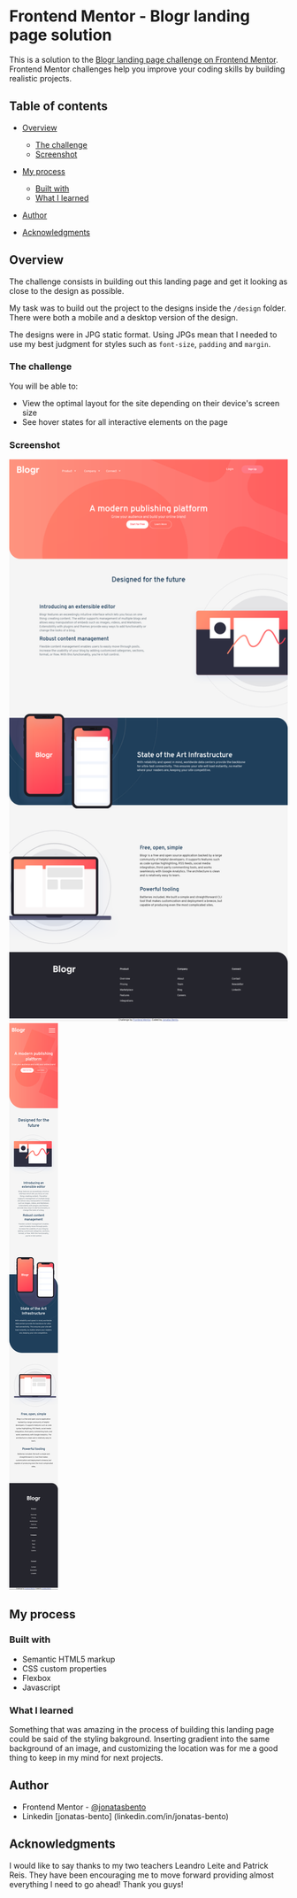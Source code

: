 # Frontend Mentor - Blogr landing page solution

This is a solution to the [Blogr landing page challenge on Frontend Mentor](https://www.frontendmentor.io/challenges/blogr-landing-page-EX2RLAApP). Frontend Mentor challenges help you improve your coding skills by building realistic projects. 

## Table of contents

- [Overview](#overview)
  - [The challenge](#the-challenge)
  - [Screenshot](#screenshot)

- [My process](#my-process)
  - [Built with](#built-with)
  - [What I learned](#what-i-learned)
  
- [Author](#author)
- [Acknowledgments](#acknowledgments)



## Overview

The challenge consists in building out this landing page and get it looking as close to the design as possible.


My task was to build out the project to the designs inside the `/design` folder. There were both a mobile and a desktop version of the design. 

The designs were in JPG static format. Using JPGs mean that I needed to use my best judgment for styles such as `font-size`, `padding` and `margin`.

### The challenge

You will be able to:

- View the optimal layout for the site depending on their device's screen size
- See hover states for all interactive elements on the page

### Screenshot

![image](./screenshot/desktopscreenshot.png)
![image](./screenshot/mobilescreenshot.png)



## My process

### Built with

- Semantic HTML5 markup
- CSS custom properties
- Flexbox
- Javascript


### What I learned

Something that was amazing in the process of building this landing page could be said of the styling bakground. Inserting gradient into the same background of an image, and customizing the location was for me a good thing to keep in my mind for next projects.


## Author

- Frontend Mentor - [@jonatasbento](https://www.frontendmentor.io/profile/yourusername)
- Linkedin [jonatas-bento] (linkedin.com/in/jonatas-bento)



## Acknowledgments

I would like to say thanks to my two teachers Leandro Leite and Patrick Reis. They have been encouraging me to move forward providing almost everything I need to go ahead! Thank you guys!
